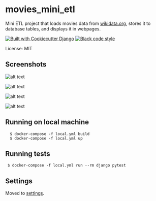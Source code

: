 # movies_mini_etl

Mini ETL project that loads movies data from [wikidata.org](https://www.wikidata.org/), stores it to database tables, and displays it in webpages.

[![Built with Cookiecutter Django](https://img.shields.io/badge/built%20with-Cookiecutter%20Django-ff69b4.svg?logo=cookiecutter)](https://github.com/cookiecutter/cookiecutter-django/)
[![Black code style](https://img.shields.io/badge/code%20style-black-000000.svg)](https://github.com/ambv/black)

License: MIT

## Screenshots
![alt text](https://lh3.googleusercontent.com/drive-viewer/AFGJ81qvLGWIKxB8YK5uYSLtuVFX6UA-1yZOE8zp65t7RnkfmMLsX3dsZu0aPSFQj_8pBTpb82hMGCT2fmAWNuG0Agc3CzPv=w1366-h643)

![alt text](https://lh3.googleusercontent.com/drive-viewer/AFGJ81p8ioJf9zRvSwkJiIhcEt3ErtV5WpW_oXDthlXNaaw5ZiQQ5ipyfl89u60TmXXcWNjTJ_QHYZSlcZmi_DV-iE5S6FSoMQ=w1366-h643)

![alt text](https://lh3.googleusercontent.com/drive-viewer/AFGJ81p3gRm5R-P1nl7Jn8Nn_r1nMLs0IEwKPbv2DRd-AJtJqWkHKFA-R4R1JdJrgGfK49mc6Vk8bKCWmOpBnbhfMbAfecIEBQ=w1366-h643)

![alt text](https://lh3.googleusercontent.com/drive-viewer/AFGJ81pfkLhsChS47Y0Ackt-w6jvSvoQNCt8-8SGK8HNCVjvODlfzr2RTIXzdeX_PdEaszTiBcdM7ALAVu4D2FDgQSpC6VWY=w1366-h643)

## Running on local machine
      
      $ docker-compose -f local.yml build
      $ docker-compose -f local.yml up
      
## Running tests
     
     $ docker-compose -f local.yml run --rm django pytest 

## Settings

Moved to [settings](http://cookiecutter-django.readthedocs.io/en/latest/settings.html).
